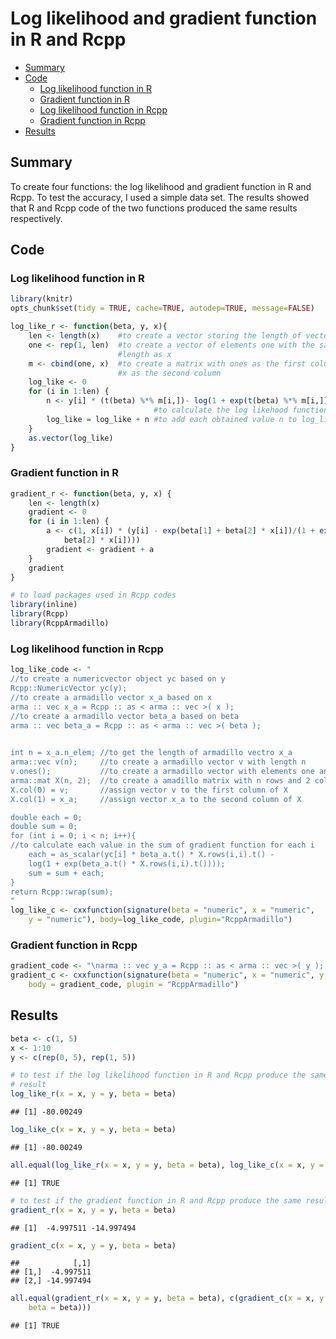 
# Log likelihood and gradient function in R and Rcpp
* [Summary](#summary)
* [Code](#code)
    * [Log likelihood function in R](#log-likelihood-function-in-r)
    * [Gradient function in R](#gradient-function-in-r)
    * [Log likelihood function in Rcpp](#log-likelihood-function-in-rcpp)
    * [Gradient function in Rcpp](#gradient-function-in-rcpp)
* [Results](#results)

## Summary

To create four functions: the log likelihood and gradient function in R and Rcpp. To test the accuracy, I used a simple data set. The results showed that R and Rcpp code of the two functions produced the same results respectively.

## Code    
### Log likelihood function in R

```r
library(knitr)
opts_chunk$set(tidy = TRUE, cache=TRUE, autodep=TRUE, message=FALSE)

log_like_r <- function(beta, y, x){
    len <- length(x)    #to create a vector storing the length of vector x
    one <- rep(1, len)  #to create a vector of elements one with the same 
                        #length as x
    m <- cbind(one, x)  #to create a matrix with ones as the first column and
                        #x as the second column
    log_like <- 0
    for (i in 1:len) {
        n <- y[i] * (t(beta) %*% m[i,])- log(1 + exp(t(beta) %*% m[i,]))
                                #to calculate the log likehood function for each i
        log_like = log_like + n #to add each obtained value n to log_like
    }
    as.vector(log_like)
}
```

### Gradient function in R

```r
gradient_r <- function(beta, y, x) {
    len <- length(x)
    gradient <- 0
    for (i in 1:len) {
        a <- c(1, x[i]) * (y[i] - exp(beta[1] + beta[2] * x[i])/(1 + exp(beta[1] + 
            beta[2] * x[i])))
        gradient <- gradient + a
    }
    gradient
}
```



```r
# to load packages used in Rcpp codes
library(inline)
library(Rcpp)
library(RcppArmadillo)
```

### Log likelihood function in Rcpp    

```r
log_like_code <- "
//to create a numericvector object yc based on y
Rcpp::NumericVector yc(y); 
//to create a armadillo vector x_a based on x
arma :: vec x_a = Rcpp :: as < arma :: vec >( x ); 
//to create a armadillo vector beta_a based on beta    
arma :: vec beta_a = Rcpp :: as < arma :: vec >( beta );
    

int n = x_a.n_elem; //to get the length of armadillo vectro x_a
arma::vec v(n);     //to create a armadillo vector v with length n
v.ones();           //to create a armadillo vector with elements one and length n
arma::mat X(n, 2);  //to create a amadillo matrix with n rows and 2 columns
X.col(0) = v;       //assign vector v to the first column of X
X.col(1) = x_a;     //assign vector x_a to the second column of X

double each = 0; 
double sum = 0;
for (int i = 0; i < n; i++){
//to calculate each value in the sum of gradient function for each i
    each = as_scalar(yc[i] * beta_a.t() * X.rows(i,i).t() -
    log(1 + exp(beta_a.t() * X.rows(i,i).t())));
    sum = sum + each;
}
return Rcpp::wrap(sum);
"
log_like_c <- cxxfunction(signature(beta = "numeric", x = "numeric",
    y = "numeric"), body=log_like_code, plugin="RcppArmadillo")
```

### Gradient function in Rcpp  

```r
gradient_code <- "\narma :: vec y_a = Rcpp :: as < arma :: vec >( y ); \narma :: vec x_a = Rcpp :: as < arma :: vec >( x );\narma :: vec beta_a = Rcpp :: as < arma :: vec >( beta );\n\nint n = x_a.n_elem; \narma::vec v(n); \nv.ones(); //to create a vector of elements ones\narma::mat X(n, 2);\nX.col(0) = v; \nX.col(1) = x_a;\n\narma::vec each(2); \narma::vec sum(2);\nsum.zeros();\nfor (int i = 0; i < n; i++){\n    each = X.rows(i,i).t() * (y_a[i] - (exp(beta_a.t() * X.rows(i,i).t()) \n    / (1 + exp(beta_a.t() * X.rows(i,i).t()))));\n    sum = sum + each;\n}\nreturn wrap(sum);\n"
gradient_c <- cxxfunction(signature(beta = "numeric", x = "numeric", y = "numeric"), 
    body = gradient_code, plugin = "RcppArmadillo")
```

## Results


```r
beta <- c(1, 5)
x <- 1:10
y <- c(rep(0, 5), rep(1, 5))

# to test if the log likelihood function in R and Rcpp produce the same
# result
log_like_r(x = x, y = y, beta = beta)
```

```
## [1] -80.00249
```

```r
log_like_c(x = x, y = y, beta = beta)
```

```
## [1] -80.00249
```

```r
all.equal(log_like_r(x = x, y = y, beta = beta), log_like_c(x = x, y = y, beta = beta))
```

```
## [1] TRUE
```

```r
# to test if the gradient function in R and Rcpp produce the same result
gradient_r(x = x, y = y, beta = beta)
```

```
## [1]  -4.997511 -14.997494
```

```r
gradient_c(x = x, y = y, beta = beta)
```

```
##            [,1]
## [1,]  -4.997511
## [2,] -14.997494
```

```r
all.equal(gradient_r(x = x, y = y, beta = beta), c(gradient_c(x = x, y = y, 
    beta = beta)))
```

```
## [1] TRUE
```




